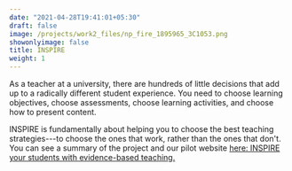 ```yaml
---
date: "2021-04-28T19:41:01+05:30"
draft: false
image: /projects/work2_files/np_fire_1895965_3C1053.png
showonlyimage: false
title: INSPIRE
weight: 1
---
```


As a teacher at a university, there are hundreds of little decisions that add up to a radically different student experience. You need to choose learning objectives, choose assessments, choose learning activities, and choose how to present content.

INSPIRE is fundamentally about helping you to choose the best teaching strategies---to choose the ones that work, rather than the ones that don't. You can see a summary of the project and our pilot website [here: INSPIRE your students with evidence-based teaching.](https://www.notion.so/inspireprogram/INSPIRE-7f7d944e6ccd4d0691231b1984e9d7fa)
